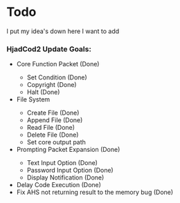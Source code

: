 # Todo

I put my idea's down here I want to add

### HjadCod2 Update Goals:
<ul>
  <li>Core Function Packet (Done)</li>
  <ul>
    <li>Set Condition (Done)</li>
    <li>Copyright (Done)</li>
    <li>Halt (Done)</li>
  </ul>
  <li>File System</li>
  <ul>
    <li>Create File (Done)</li>
    <li>Append File (Done)</li>
    <li>Read File (Done)</li>
    <li>Delete File (Done)</li>
    <li>Set core output path</li>
  </ul>
  <li>Prompting Packet Expansion (Done)</li>
  <ul>
    <li>Text Input Option (Done)</li>
    <li>Password Input Option (Done)</li>
    <li>Display Notification (Done)</li>
  </ul>
  <li>Delay Code Execution (Done)</li>
  <li>Fix AHS not returning result to the memory bug (Done)</li>
</ul>
